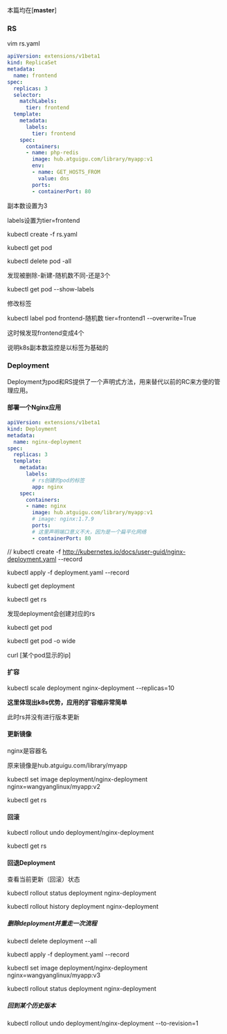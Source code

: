本篇均在[**master**]

### RS

vim rs.yaml

```yaml
apiVersion: extensions/v1beta1
kind: ReplicaSet
metadata:
  name: frontend
spec:
  replicas: 3
  selector:
    matchLabels:
      tier: frontend
  template:
    metadata:
      labels:
        tier: frontend
    spec:
      containers:
      - name: php-redis
        image: hub.atguigu.com/library/myapp:v1
        env:
        - name: GET_HOSTS_FROM
          value: dns
        ports:
        - containerPort: 80
```

副本数设置为3

labels设置为tier=frontend

kubectl create -f rs.yaml

kubectl get pod

kubectl delete pod -all 

发现被删除-新建-随机数不同-还是3个

kubectl get pod --show-labels

修改标签

kubectl label pod frontend-随机数 tier=frontend1 --overwrite=True

这时候发现frontend变成4个

说明k8s副本数监控是以标签为基础的



### Deployment

Deployment为pod和RS提供了一个声明式方法，用来替代以前的RC来方便的管理应用。

#### 部署一个Nginx应用

```yaml
apiVersion: extensions/v1beta1
kind: Deployment
metadata:
  name: nginx-deployment
spec:
  replicas: 3
  template:
    metadata:
      labels:
        # rs创建的pod的标签
        app: nginx
    spec:
      containers:
      - name: nginx
        image: hub.atguigu.com/library/myapp:v1
        # image: nginx:1.7.9
        ports:
        # 这里声明端口意义不大，因为是一个扁平化网络
        - containerPort: 80
```

// kubectl create -f http://kubernetes.io/docs/user-guid/nginx-deployment.yaml --record

kubectl apply -f deployment.yaml --record

kubectl get deployment

kubectl get rs

发现deployment会创建对应的rs

kubectl get pod

kubectl get pod -o wide

curl [某个pod显示的ip]

#### 扩容

kubectl scale deployment nginx-deployment --replicas=10

**这里体现出k8s优势，应用的扩容缩非常简单**

此时rs并没有进行版本更新

#### 更新镜像

nginx是容器名

原来镜像是hub.atguigu.com/library/myapp

kubectl set image deployment/nginx-deployment nginx=wangyanglinux/myapp:v2

kubectl get rs

#### 回滚

kubectl rollout undo deployment/nginx-deployment

kubectl get rs

#### 回退Deployment

查看当前更新（回滚）状态

kubectl rollout status deployment nginx-deployment

kubectl rollout history deployment nginx-deployment

##### 删除deployment并重走一次流程

kubectl delete deployment --all

kubectl apply -f deployment.yaml --record

kubectl set image deployment/nginx-deployment nginx=wangyanglinux/myapp:v3

kubectl rollout status deployment nginx-deployment

##### 回到某个历史版本

kubectl rollout undo deployment/nginx-deployment --to-revision=1

